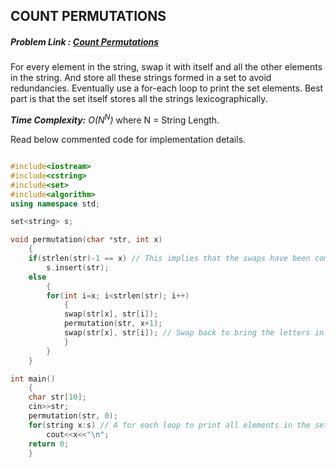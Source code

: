 ## COUNT PERMUTATIONS
##### Problem Link : [Count Permutations](https://hack.codingblocks.com/contests/c/139/401)

For every element in the string, swap it with itself and all the other elements in the string. And store all these strings formed in a set to avoid redundancies. Eventually use a for-each loop to print the set elements. Best part is that the set itself stores all the strings lexicographically.

_**Time Complexity:** O(N<sup>N</sup>)_ where N = String Length.

Read below commented code for implementation details.
```C++

#include<iostream>
#include<cstring>
#include<set>
#include<algorithm>
using namespace std;

set<string> s;

void permutation(char *str, int x)
    {
    if(strlen(str)-1 == x) // This implies that the swaps have been completed for this string.
        s.insert(str);
    else
        {
        for(int i=x; i<strlen(str); i++)
            {
            swap(str[x], str[i]);
            permutation(str, x+1);
            swap(str[x], str[i]); // Swap back to bring the letters in their place before the next iteration.
            }
        }
    }

int main()
    {
    char str[10];
    cin>>str;
    permutation(str, 0);
    for(string x:s) // A for each loop to print all elements in the set.
        cout<<x<<"\n";
    return 0;
    }

```
